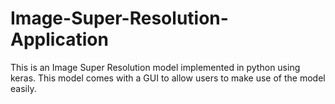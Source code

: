 # Image-Super-Resolution-Application
This is an Image Super Resolution model implemented in python using keras. This model comes with a GUI to allow users to make use of the model easily.
